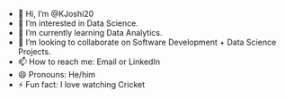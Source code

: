 - 👋 Hi, I’m @KJoshi20
- 👀 I’m interested in Data Science.
- 🌱 I’m currently learning Data Analytics.
- 💞️ I’m looking to collaborate on Software Development + Data Science Projects.
- 📫 How to reach me: Email or LinkedIn
- 😄 Pronouns: He/him
- ⚡ Fun fact: I love watching Cricket

<!---
KJoshi20/KJoshi20 is a ✨ special ✨ repository because its `README.md` (this file) appears on your GitHub profile.
You can click the Preview link to take a look at your changes.
--->
